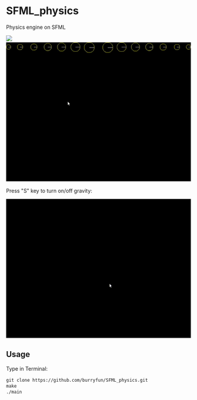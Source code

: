 # SFML_physics

Physics engine on SFML

![](./images/output.gif)
![](./images/output2.gif)

Press "S" key to turn on/off gravity:

![](./images/output3.gif)

## Usage

Type in Terminal:
```
git clone https://github.com/burryfun/SFML_physics.git
make
./main
```

